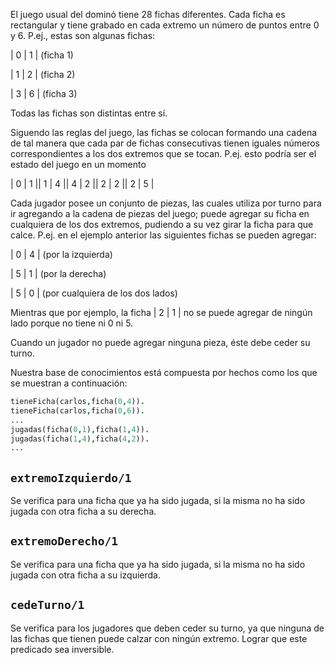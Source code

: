 El juego usual del dominó tiene 28 fichas diferentes. Cada ficha es rectangular y tiene grabado en cada extremo un número de puntos entre 0 y 6. P.ej., estas son algunas fichas:
 
 | 0 | 1 | (ficha 1)
 
 | 1 | 2 | (ficha 2)
 
 | 3 | 6 | (ficha 3)
 
Todas las fichas son distintas entre sí.

Siguendo las reglas del juego, las fichas se colocan formando una cadena de tal manera que cada par de fichas consecutivas tienen iguales números correspondientes a los dos extremos que se tocan. P.ej. esto podría ser el estado del juego en un momento

 | 0 | 1 || 1 | 4 || 4 | 2 || 2 | 2 || 2 | 5 | 
 
Cada jugador posee un conjunto de piezas, las cuales utiliza por turno para ir agregando a la cadena de piezas del juego; puede agregar su ficha en cualquiera de los dos extremos, pudiendo a su vez girar la ficha para que calce. P.ej. en el ejemplo anterior las siguientes fichas se pueden agregar:
 
 | 0 | 4 | (por la izquierda)
 
 | 5 | 1 | (por la derecha)
 
 | 5 | 0 | (por cualquiera de los dos lados)
 
Mientras que por ejemplo, la ficha | 2 | 1 | no se puede agregar de ningún lado porque no tiene ni 0 ni 5.
 
Cuando un jugador no puede agregar ninguna pieza, éste debe ceder su turno.

Nuestra base de conocimientos está compuesta por hechos como los que se muestran a continuación:

```prolog
tieneFicha(carlos,ficha(0,4)).
tieneFicha(carlos,ficha(0,6)).
...
jugadas(ficha(0,1),ficha(1,4)).
jugadas(ficha(1,4),ficha(4,2)).
...
```
## `extremoIzquierdo/1`

Se verifica para una ficha que ya ha sido jugada, si la misma no ha sido jugada con otra ficha a su derecha.

## `extremoDerecho/1`

Se verifica para una ficha que ya ha sido jugada, si la misma no ha sido jugada con otra ficha a su izquierda.

## `cedeTurno/1`

Se verifica para los jugadores que deben ceder su turno, ya que ninguna de las fichas que tienen puede calzar con ningún extremo. Lograr que este predicado sea inversible.